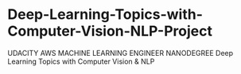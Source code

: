 # Deep-Learning-Topics-with-Computer-Vision-NLP-Project
UDACITY AWS MACHINE LEARNING ENGINEER NANODEGREE Deep Learning Topics with Computer Vision &amp; NLP
